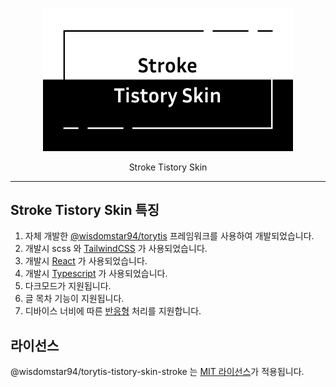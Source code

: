 <p align="center">
  <a href="https://funveloper.tistory.com/208" target="_blank">
    <img alt="Stroke Tistory Skin" src="./readme-src/stroke_tistory_skin.png" width="400" style="max-width: 100%;" />
  </a>
</p>

<p align="center">
  Stroke Tistory Skin
</p>

------

## Stroke Tistory Skin 특징

1. 자체 개발한 [@wisdomstar94/torytis](https://github.com/wisdomstar94/torytis) 프레임워크를 사용하여 개발되었습니다.
2. 개발시 scss 와 [TailwindCSS](https://tailwindcss.com/) 가 사용되었습니다.
3. 개발시 [React](https://react.dev/) 가 사용되었습니다.
4. 개발시 [Typescript](https://www.typescriptlang.org/) 가 사용되었습니다.
5. 다크모드가 지원됩니다.
6. 글 목차 기능이 지원됩니다.
7. 디바이스 너비에 따른 [반응형](https://namu.wiki/w/%EB%B0%98%EC%9D%91%ED%98%95%20%EC%9B%B9) 처리를 지원합니다.

## 라이선스
@wisdomstar94/torytis-tistory-skin-stroke 는 [MIT 라이선스](./LICENSE)가 적용됩니다.

